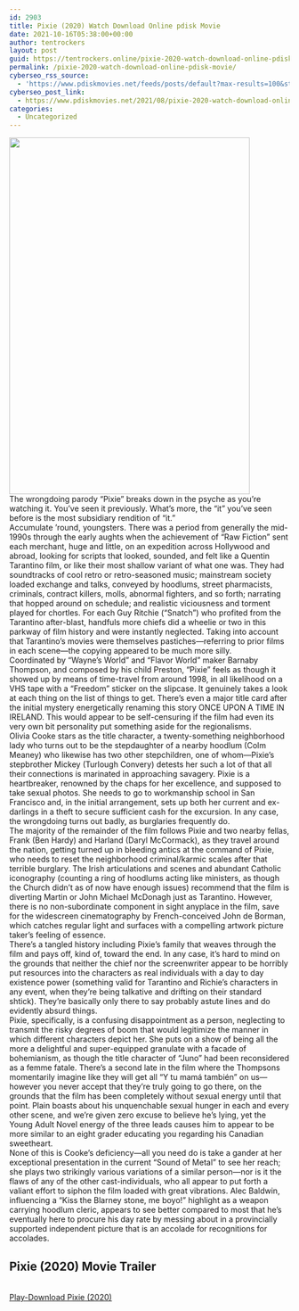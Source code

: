 ```yaml
---
id: 2903
title: Pixie (2020) Watch Download Online pdisk Movie
date: 2021-10-16T05:38:00+00:00
author: tentrockers
layout: post
guid: https://tentrockers.online/pixie-2020-watch-download-online-pdisk-movie/
permalink: /pixie-2020-watch-download-online-pdisk-movie/
cyberseo_rss_source:
  - 'https://www.pdiskmovies.net/feeds/posts/default?max-results=100&start-index=701'
cyberseo_post_link:
  - https://www.pdiskmovies.net/2021/08/pixie-2020-watch-download-online-pdisk.html
categories:
  - Uncategorized
---
```

<div class="separator">
  <a href="https://1.bp.blogspot.com/-1aO7F7pvX8c/YS3T8bbBJAI/AAAAAAAAAiU/KrnHLcOH8UoUEirnk2IIcutBKQKk7eKsACLcBGAsYHQ/s1500/Pixie%2B%25282020%2529%2BWatch%2BDownload%2BOnline%2Bpdisk%2BMovie.jpg" imageanchor="1"><img loading="lazy" border="0" data-original-height="1500" data-original-width="1012" height="640" src="https://1.bp.blogspot.com/-1aO7F7pvX8c/YS3T8bbBJAI/AAAAAAAAAiU/KrnHLcOH8UoUEirnk2IIcutBKQKk7eKsACLcBGAsYHQ/w432-h640/Pixie%2B%25282020%2529%2BWatch%2BDownload%2BOnline%2Bpdisk%2BMovie.jpg" width="432" /></a>
</div>

<div>
  <div>
    <span>The wrongdoing parody &#8220;Pixie&#8221; breaks down in the psyche as you&#8217;re watching it. You&#8217;ve seen it previously. What&#8217;s more, the &#8220;it&#8221; you&#8217;ve seen before is the most subsidiary rendition of &#8220;it.&#8221;&nbsp;</span>
  </div>
  
  <div>
    <span>Accumulate &#8217;round, youngsters. There was a period from generally the mid-1990s through the early aughts when the achievement of &#8220;Raw Fiction&#8221; sent each merchant, huge and little, on an expedition across Hollywood and abroad, looking for scripts that looked, sounded, and felt like a Quentin Tarantino film, or like their most shallow variant of what one was. They had soundtracks of cool retro or retro-seasoned music; mainstream society loaded exchange and talks, conveyed by hoodlums, street pharmacists, criminals, contract killers, molls, abnormal fighters, and so forth; narrating that hopped around on schedule; and realistic viciousness and torment played for chortles. For each Guy Ritchie (&#8220;Snatch&#8221;) who profited from the Tarantino after-blast, handfuls more chiefs did a wheelie or two in this parkway of film history and were instantly neglected. Taking into account that Tarantino&#8217;s movies were themselves pastiches—referring to prior films in each scene—the copying appeared to be much more silly.&nbsp;</span>
  </div>
  
  <div>
    <span>Coordinated by &#8220;Wayne&#8217;s World&#8221; and &#8220;Flavor World&#8221; maker Barnaby Thompson, and composed by his child Preston, &#8220;Pixie&#8221; feels as though it showed up by means of time-travel from around 1998, in all likelihood on a VHS tape with a &#8220;Freedom&#8221; sticker on the slipcase. It genuinely takes a look at each thing on the list of things to get. There&#8217;s even a major title card after the initial mystery energetically renaming this story ONCE UPON A TIME IN IRELAND. This would appear to be self-censuring if the film had even its very own bit personality put something aside for the regionalisms.&nbsp;</span>
  </div>
  
  <div>
    <span>Olivia Cooke stars as the title character, a twenty-something neighborhood lady who turns out to be the stepdaughter of a nearby hoodlum (Colm Meaney) who likewise has two other stepchildren, one of whom—Pixie&#8217;s stepbrother Mickey (Turlough Convery) detests her such a lot of that all their connections is marinated in approaching savagery. Pixie is a heartbreaker, renowned by the chaps for her excellence, and supposed to take sexual photos. She needs to go to workmanship school in San Francisco and, in the initial arrangement, sets up both her current and ex-darlings in a theft to secure sufficient cash for the excursion. In any case, the wrongdoing turns out badly, as burglaries frequently do.&nbsp;</span>
  </div>
  
  <div>
    <span>The majority of the remainder of the film follows Pixie and two nearby fellas, Frank (Ben Hardy) and Harland (Daryl McCormack), as they travel around the nation, getting turned up in bleeding antics at the command of Pixie, who needs to reset the neighborhood criminal/karmic scales after that terrible burglary. The Irish articulations and scenes and abundant Catholic iconography (counting a ring of hoodlums acting like ministers, as though the Church didn&#8217;t as of now have enough issues) recommend that the film is diverting Martin or John Michael McDonagh just as Tarantino. However, there is no non-subordinate component in sight anyplace in the film, save for the widescreen cinematography by French-conceived John de Borman, which catches regular light and surfaces with a compelling artwork picture taker&#8217;s feeling of essence.&nbsp;</span>
  </div>
  
  <div>
    <span>There&#8217;s a tangled history including Pixie&#8217;s family that weaves through the film and pays off, kind of, toward the end. In any case, it&#8217;s hard to mind on the grounds that neither the chief nor the screenwriter appear to be horribly put resources into the characters as real individuals with a day to day existence power (something valid for Tarantino and Richie&#8217;s characters in any event, when they&#8217;re being talkative and drifting on their standard shtick). They&#8217;re basically only there to say probably astute lines and do evidently absurd things.&nbsp;</span>
  </div>
  
  <div>
    <span>Pixie, specifically, is a confusing disappointment as a person, neglecting to transmit the risky degrees of boom that would legitimize the manner in which different characters depict her. She puts on a show of being all the more a delightful and super-equipped granulate with a facade of bohemianism, as though the title character of &#8220;Juno&#8221; had been reconsidered as a femme fatale. There&#8217;s a second late in the film where the Thompsons momentarily imagine like they will get all &#8220;Y tu mamá también&#8221; on us—however you never accept that they&#8217;re truly going to go there, on the grounds that the film has been completely without sexual energy until that point. Plain boasts about his unquenchable sexual hunger in each and every other scene, and we&#8217;re given zero excuse to believe he&#8217;s lying, yet the Young Adult Novel energy of the three leads causes him to appear to be more similar to an eight grader educating you regarding his Canadian sweetheart.&nbsp;</span>
  </div>
  
  <div>
    <span>None of this is Cooke&#8217;s deficiency—all you need do is take a gander at her exceptional presentation in the current &#8220;Sound of Metal&#8221; to see her reach; she plays two strikingly various variations of a similar person—nor is it the flaws of any of the other cast-individuals, who all appear to put forth a valiant effort to siphon the film loaded with great vibrations. Alec Baldwin, influencing a &#8220;Kiss the Blarney stone, me boyo!&#8221; highlight as a weapon carrying hoodlum cleric, appears to see better compared to most that he&#8217;s eventually here to procure his day rate by messing about in a provincially supported independent picture that is an accolade for recognitions for accolades.</span>
  </div>
</div>

<div>
  <h2>
    <span>Pixie (2020) Movie Trailer</span>
  </h2>
</div>

  
<a href="https://kofilink.com/1/bnYyanN0MDAyY3l6?dn=1" onclick="window.open('https://kofilink.com/1/bnYyanN0MDAyY3l6?dn=1','popup','width=600,height=600'); return false;" target="popup" rel="noopener"><br /> Play-Download Pixie (2020)<br /> </a>